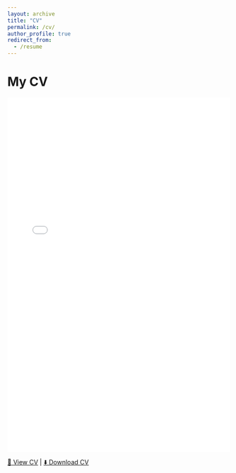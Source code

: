 ```yaml
---
layout: archive
title: "CV"
permalink: /cv/
author_profile: true
redirect_from:
  - /resume
---
```


# My CV

<embed src="{{ '/files/cv.pdf' | relative_url }}" type="application/pdf" width="100%" height="800px" />

<a href="{{ '/files/cv.pdf' | relative_url }}" target="_blank">📄 View CV</a> | 
<a href="{{ '/files/cv.pdf' | relative_url }}" download>⬇️ Download CV</a>

